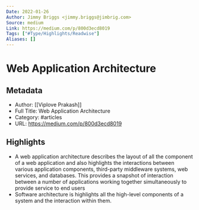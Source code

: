 ```yaml
---
Date: 2022-01-26
Author: Jimmy Briggs <jimmy.briggs@jimbrig.com>
Source: medium
Link: https://medium.com/p/800d3ecd8019
Tags: ["#Type/Highlights/Readwise"]
Aliases: []
---
```

# Web Application Architecture

## Metadata
- Author: [[Viplove Prakash]]
- Full Title: Web Application Architecture
- Category: #articles
- URL: https://medium.com/p/800d3ecd8019

## Highlights
- A web application architecture describes the layout of all the component of a web application and also highlights the interactions between various application components, third-party middleware systems, web services, and databases. This provides a snapshot of interaction between a number of applications working together simultaneously to provide service to end users
- Software architecture is highlights all the high-level components of a system and the interaction within them.
